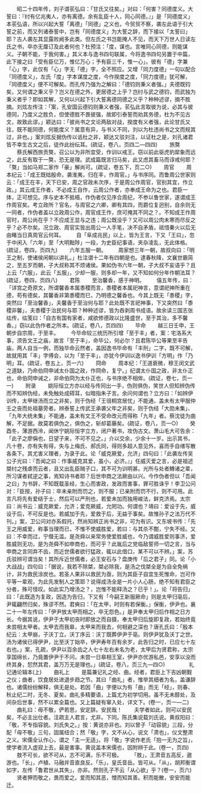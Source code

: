 <!-- { "loadSidebar": true } -->
　　昭二十四年传，刘子谓苌弘曰：「甘氏又往矣。」对曰：「何害？同德度义。大誓曰：『纣有亿兆夷人，亦有离德。余有乱臣十人，同心同德。』」是「同德度义」本苌弘语，所以兴起大誓「离德」「同德」之义也，今贸贸不察，袭左此语于引大誓之前，而又列诸泰誓中，岂有「同德度义」为大誓之辞，而下接以「太誓曰」耶？古人袭左其显露败阙多此类。但左氏之书岂能掩人不见，而天下万世人日读左氏之书，卒亦无厘订及此者何也？杜预注：「度，谋也。言唯同心同德，则能谋义。子朝不能，于我何害。」其义本与逸书四句联属，今将逸书四句另置于中篇，此下接之曰「受有臣亿万，惟亿万心；予有臣三千，惟一心」。彼有「德」字兼「心」字，此仅有「心」字无「德」字，全不照应。又增「同力度德」一句以配合「同德度义」，左氏「度」字本谋度之度，今作揆度之度，「同力度德」犹可解，「同德度义」便不可解矣。而孔传乃强为之解曰：「德钧则秉义者强。」夫德既钧矣，又何谓之秉义乎？岂义在德之外，更居德之上乎？岂纣与武之德钧，而武独为秉义者乎？即如其解，又何以兴起下引大誓离德同德之义乎？种种述谬，摘不胜摘。刘炫左传注：「案，孔安国云德钧则秉义者强，苌弘此言取彼为说，必其与彼德同，乃度义之胜负，但使德胜不畏彼强，故即引泰誓而劝其务德，杜为不见古文，故致此谬。」颖达曰：「彼尚书之文论两敌对战，揆度有义者强，此论甘氏又往，既不能同德，何能度义？属意有异，与书义不同，刘以为杜违尚书之文而规其过，非也。」案刘炫反据伪传以诋杜之非，颖达又驳刘注，以证杜之是，刘孔诸君皆不幸生古文之后，徒作此纷纭耳。(疏证，卷八，页四二—四四)
　　旅獒
　　蔡氏解西旅贡獒，召公以为非所宜受，作训以戒王。窃以前此驱虎豹犀象而远之，此反有取于一獒，恐无是理。武成篇既言归马矣，此又虑其畜马而谆戒何耶？「獒」当如马郑二家作「豪」解尚可。(疏证，卷五下，页二○)
　　周官
　　周本纪云：「成王既绌殷命，袭淮夷，归在丰，作周官。」与书序同。而鲁周公世家则云：「成王在丰，天下已安，周之官政未次序，于是周公作周官，官别其宜，作立政。」其云成王作者，不必成王自作，云周公作者，亦奉成王命为之也。君臣一体，正可想见。序与史本不抵梧，作伪者仅见序合周纪，不参以鲁世家，遂谓成王作周官矣。考立政所？官名，与周官之六卿，卿有其四，而爵位复迥别，自余则无一同者，作伪者盖以立政周公作，周官成王作，庶可掩其不同之？。不知成王作周官时，周公尚在乎？不应成王显与之违；周公既没乎？又可以周公肉未寒而尽反之乎？必不尔矣。况立政、周官实皆出周公一人手笔，决不自矛盾，祗惜秦火以后无由睹当日真周官云何耳。
　　自「阜成兆民」以上，皆为王言，下又「王曰」，忽于中闲入「六年」至「大明黜陟」一段，为史臣纪事语，夹杂凌乱，无此体格。(疏证，卷四，页四九)
　　六年五服一朝。
　　周家想三年一朝，故叔向曰：「明王之制，使诸侯闲朝以讲礼。」杜注谓十二年有四朝是也。逮春秋降，文襄世霸简之，至五岁而朝，子大叔称其不烦诸侯。果如伪书六年一朝，子大叔不妄语乎？且上云「六服」，此云「五服」，少却一服，则多却一年，又不知如何分年作朝法耳？(疏证，卷四，页四八)
　　君陈
　　至治馨香，感于神明。
　　僖五年传，曰：「详宫之奇原文，所谓馨香本属黍稷而言，黍稷者本属祀神言，意谓祀神所重在德，苟有德矣，其馨香非第黍稷而巳，乃明德之馨香也。今其上既无「黍稷」字，突然曰「至治馨香」，夫馨香于至治何与耶？此处既不言祀神事，下又突然曰「黍稷非馨」，夫黍稷于治民何与耶？种种述谬，皆为吞剥周书成语。故余读三国志张纮传，纮笺曰：「自古有国有家者，咸欲修德政以比隆盛世，至于其治，多不馨香。」窃以此伪作者之所本。(疏证，卷八，页四四)
　　毕命
　　越三日壬申，王朝步自宗周，于至丰。
　　今毕命较三统历所引增「至于丰」者，案：宅洛系大事，须告文王之庙，故言「至于丰」，命毕公，何必尔？且君陈毕公等果至丰告庙，两人自当一例，而独毕命云然者，盖因逸书毕命有「丰刑」二字，既不可解，故就用其「丰」字傅会，以为「至于丰」，亦犹今伊训以逸书伊训「方明」作「乃明」耳。(疏证，卷五上，页一六)
　　冏命
　　周本纪：「王道衰微，穆王闵文武之道缺，乃命伯冏申诫太仆国之政，作冏命，复宁。」纪谓太仆国之政，非太仆正也，命伯冏申诫之，非命伯冏为太仆正也，与书序绝不相侔。(疏证，卷七，页一一)
　　附录
　　姚际恒立方亦以经与传同出一手，伪则俱伪，笑世人但知辨伪传而不知辨伪经，未免触处成碍耳，似暗指朱子言。余问何谓也？立方曰：「如辨伊训传，太甲继汤而立之非矣，则于伪经「王徂桐宫居忧」不能通，盖未有太甲服仲壬之丧而处祖墓旁者。辨泰誓上传武王承袭父年之非矣，则于伪经「大勋未集」、「九年大统未集」不能通，盖未有文王不受命改元而得称「九年」者。蔡沈徒为曲解，不足据。故莫若俱伪之，俱伪之，斩却葛藤矣。(疏证，卷八，页一○)
　　癸酉冬，薄游西泠，闻休宁姚际恒字立方，闭户著书，攻伪古文。萧山毛大可告余：「此子之廖偁也，日望子来，不可不见之。」介以交余，少余十一岁。出示其书，凡十卷，亦有失有得，失与上梅氏、郝氏同，得则多超人意见外，喜而手自缮写散各条下。其尤害义理者，为录于此。论「威克厥爱，允济」四句曰：「此袭左传吴公子光曰：『吾闻之曰：作事威克其爱，虽小，必济。』」任威灭爱之言，必是祖述桀纣之残虐而云者，且又出乱臣贼子口，其不可为训明甚。光所与处者鱄诸之辈，所习谋者弒逆之事，焉知诗书者耶？后世申商之法厥由以兴。今作伪者但以「吾闻之曰」为书辞，不知既载圣经，生心而害政，发政而害事，罪可胜诛乎！李卫公问对：「臣按，孙子曰：卒未亲附而罚之，则不服；已亲附而罚不行，则不可用。此言凡将先有爱结于士，然后可以严刑也，若爱未加而独用峻法，鲜克济焉。太宗曰：尚书云：威克厥爱，允济；爱克厥威，允罔功。何谓也？靖曰：爱设于先，威设于后，不可反是也。若威加于先，爱救于后，无益于事矣。故惟孙子之法万代不刊。」案，卫公问对亦系假托，然尚知辨正尚书之非，可为有识。又东坡书传：「先王之用威爱，称事当理而已，不惟不使威胜爱，若曰：与其杀不酣，宁失不经。又曰：不幸而过，宁僣无滥。是尧舜以来常务使爱胜威也，今乃谓威胜爱则事济，爱胜威则无功，是为尧舜不如申商也，而可乎？此胤后之党临敌誓师一切之言，当与申商之言同弃不齿，而近世儒者欲行猛政，辄以此借口，某不可以不辨。」案，苏氏驳辨可谓当矣！其所斥近世儒者，必王安石与？盘庚传「后之君子」同。论「小大战战」四句曰：「据说，我若不除桀，桀必除我，是汤之伐桀全是为自全免祸计，非为救民涂炭也。若圣人果非以救民为亟，则为其臣子自宜生死惟命，岂可作平等一辈观，为此先发制人之策耶？说得成汤全是一片小人心肠，绝不知有君臣之分者，殊可怪叹。如此实乃增汤之？，岂惟不能释汤之？已乎！」。论「将告归」曰：「此既造为复政，因造为告归，下又有「今嗣王新服厥命」则是太甲归亳后，尹辄翩然归矣，殊谬不然。君奭曰：「在太甲，时则有若保衡。」保衡，伊尹也。襄二十一年左传曰：「伊尹放太甲而相之，卒无怨色。」是尹奉太甲归后作相之日方长。今据其说，伊尹于太甲初丧时即放之而自摄，奉太甲归后旋即复政，若始终竟未尝相太甲者。太甲去而我皋，太甲来而我去，何相避之深也？唐孔氏曰：「殷本纪云：太甲崩，子沃丁立。沃丁序云：沃丁既葬伊尹于亳。则伊尹犹及沃丁之世。汤为诸侯已得伊尹，比至沃丁始卒，伊尹寿年百有余岁，此告归之时，已应七十左右也。」案，孔疏，伊尹以百余齿之人七十左右未名为老，太甲后为贤君称，太宗享国绵长，乃竟置伊尹于不问，未尝一日皋相王室，伊尹亦优游私邑，安享以没而终其身，恝然其君，盖万万无是理也。」(疏证，卷八，页三九—四○)
　　
　　礼记通论辑本(上)
　　曲礼上
　　是篇兼记礼之经、曲。经者，君臣上下吉凶朝觐之仪；曲者，饮食居处进退步趋之节。其曰「曲礼」者，惟举其细者为名，盖谦辞也。诸儒纷纷解释，俱无是处。若因「曲」字便以为有「曲」而无「经」，则春、秋止纪二时，无冬、夏矣。曲礼多精要语，上篇尤为初学切用。虽不无未醇处，及间杂后世事，然不以累全篇也。又上篇疑有窜入处，详文下。(卷一，页一—二)
　　曲礼曰：毋不敬，俨若思，安定辞。安民哉！
　　夫学者如此，则可以安民矣，不必主出仕者。注疏主人君言，尤非。下同。陈氏集说载刘氏说。黄叔阳曰：「敬，不专指容貌。刘氏失之。」按：黄说亦非也。刘以曾子「动容貌」三段，分配「毋不敬」三句，固属纽合；然「敬」字，文不从心，说文「肃也」，仪文整肃之义。宋儒全认作心，谓之「主一无适」。将「敬」字说作老氏「抱一无为之旨」，使学者流入虚寂上去，最是害事。黄说盖本宋儒也，因附辨于此。(卷一，页四)
　　敖不可长，欲不可从，志不可满，乐不可极。
　　「敖」，王肃音五高反，遨游也。「长」，卢植、马融并音直良反。「乐」，皇氏音岳。皆可从。「从」，胡邦衡谓如字，左传「鲁君世从其失」，亦非。然则孔子不云「从心欲」乎？(卷一，页六)
　　贤者狎而敬之，畏而爱之。爱而知其恶，憎而知其善。积而能散，安安而能迁。
